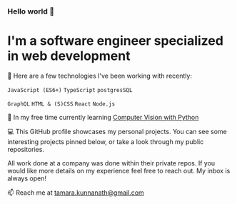 ### Hello world 👋
# I'm a software engineer specialized in web development

🔭 Here are a few technologies I've been working with recently:

`JavaScript (ES6+)` `TypeScript` `postgresSQL` 

`GraphQL` `HTML & (S)CSS` `React` `Node.js`

🌱 In my free time currently learning [Computer Vision with Python](https://www.udemy.com/course/python-for-computer-vision-with-opencv-and-deep-learning/)

:computer: This GitHub profile showcases my personal projects. You can see some interesting projects pinned below, or take a look through my public repositories.

All work done at a company was done within their private repos. If you would like more details on my experience feel free to reach out. My inbox is always open!

📫 Reach me at tamara.kunnanath@gmail.com
